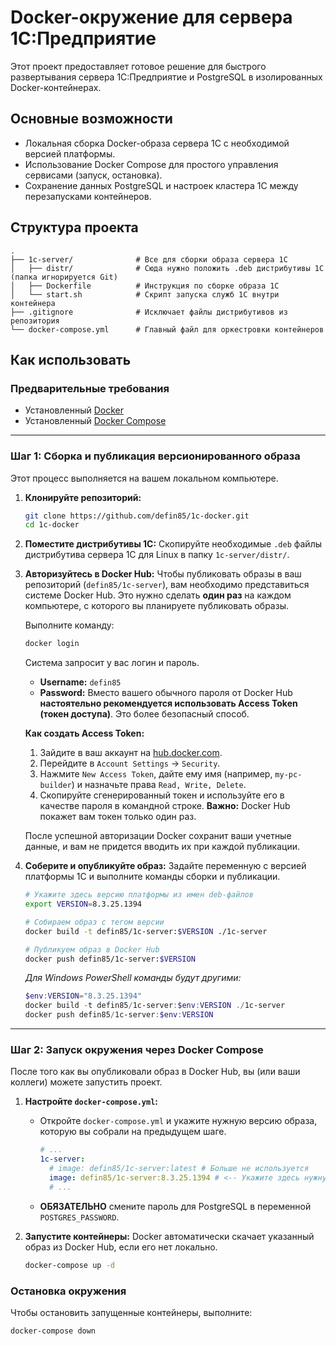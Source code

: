 # Docker-окружение для сервера 1С:Предприятие

Этот проект предоставляет готовое решение для быстрого развертывания сервера 1С:Предприятие и PostgreSQL в изолированных Docker-контейнерах.

## Основные возможности

* Локальная сборка Docker-образа сервера 1С с необходимой версией платформы.
* Использование Docker Compose для простого управления сервисами (запуск, остановка).
* Сохранение данных PostgreSQL и настроек кластера 1С между перезапусками контейнеров.

## Структура проекта

```text
.
├── 1c-server/              # Все для сборки образа сервера 1С
│   ├── distr/              # Сюда нужно положить .deb дистрибутивы 1С (папка игнорируется Git)
│   ├── Dockerfile          # Инструкция по сборке образа 1С
│   └── start.sh            # Скрипт запуска служб 1С внутри контейнера
├── .gitignore              # Исключает файлы дистрибутивов из репозитория
└── docker-compose.yml      # Главный файл для оркестровки контейнеров
```

## Как использовать

### Предварительные требования

* Установленный [Docker](https://www.docker.com/get-started)
* Установленный [Docker Compose](https://docs.docker.com/compose/install/)

---

### Шаг 1: Сборка и публикация версионированного образа

Этот процесс выполняется на вашем локальном компьютере.

1. **Клонируйте репозиторий:**

    ```bash
    git clone https://github.com/defin85/1c-docker.git
    cd 1c-docker
    ```

2. **Поместите дистрибутивы 1С:**
    Скопируйте необходимые `.deb` файлы дистрибутива сервера 1С для Linux в папку `1c-server/distr/`.

3. **Авторизуйтесь в Docker Hub:**
    Чтобы публиковать образы в ваш репозиторий (`defin85/1c-server`), вам необходимо представиться системе Docker Hub. Это нужно сделать **один раз** на каждом компьютере, с которого вы планируете публиковать образы.

    Выполните команду:

    ```bash
    docker login
    ```

    Система запросит у вас логин и пароль.
    * **Username:** `defin85`
    * **Password:** Вместо вашего обычного пароля от Docker Hub **настоятельно рекомендуется использовать Access Token (токен доступа)**. Это более безопасный способ.

    **Как создать Access Token:**
    1. Зайдите в ваш аккаунт на [hub.docker.com](https://hub.docker.com).
    2. Перейдите в `Account Settings` -> `Security`.
    3. Нажмите `New Access Token`, дайте ему имя (например, `my-pc-builder`) и назначьте права `Read, Write, Delete`.
    4. Скопируйте сгенерированный токен и используйте его в качестве пароля в командной строке. **Важно:** Docker Hub покажет вам токен только один раз.

    После успешной авторизации Docker сохранит ваши учетные данные, и вам не придется вводить их при каждой публикации.

4. **Соберите и опубликуйте образ:**
    Задайте переменную с версией платформы 1С и выполните команды сборки и публикации.

    ```bash
    # Укажите здесь версию платформы из имен deb-файлов
    export VERSION=8.3.25.1394 
    
    # Собираем образ с тегом версии
    docker build -t defin85/1c-server:$VERSION ./1c-server
    
    # Публикуем образ в Docker Hub
    docker push defin85/1c-server:$VERSION
    ```

    *Для Windows PowerShell команды будут другими:*

    ```powershell
    $env:VERSION="8.3.25.1394"
    docker build -t defin85/1c-server:$env:VERSION ./1c-server
    docker push defin85/1c-server:$env:VERSION
    ```

---

### Шаг 2: Запуск окружения через Docker Compose

После того как вы опубликовали образ в Docker Hub, вы (или ваши коллеги) можете запустить проект.

1. **Настройте `docker-compose.yml`:**
    * Откройте `docker-compose.yml` и укажите нужную версию образа, которую вы собрали на предыдущем шаге.

        ```yaml
        # ...
        1c-server:
          # image: defin85/1c-server:latest # Больше не используется
          image: defin85/1c-server:8.3.25.1394 # <-- Укажите здесь нужную версию
          # ...
        ```

    * **ОБЯЗАТЕЛЬНО** смените пароль для PostgreSQL в переменной `POSTGRES_PASSWORD`.

2. **Запустите контейнеры:**
    Docker автоматически скачает указанный образ из Docker Hub, если его нет локально.

    ```bash
    docker-compose up -d
    ```

### Остановка окружения

Чтобы остановить запущенные контейнеры, выполните:

```bash
docker-compose down
```

